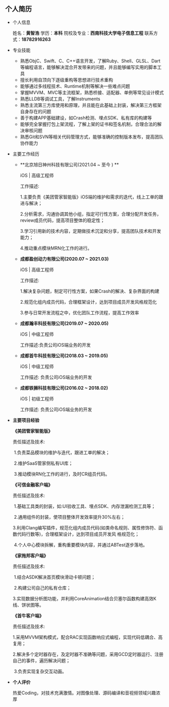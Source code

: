 ## 个人简历
- 个人信息

     姓名：**黄智浩**
     学历：**本科**
     院校及专业：**西南科技大学电子信息工程**
     联系方式：**18782916263**
     
- 专业技能

     -  熟悉ObjC、Swift、C、C++语言开发，了解Ruby、Shell、GLSL、Dart等编程语言，能够解决混合开发带来的问题，并且能够编写实用的脚本工具
     -  擅长利用自顶向下逐级重构等思想进行技术重构
     -  能够通过多线程技术、Runtime机制等解决一些难点问题
     - 掌握MVVM、MVC等主流框架，熟悉桥接、适配器、单例等常见设计模式
     - 熟悉LLDB等调试工具，了解Instruments
     - 熟悉主流第三方库使用和原理，并且能在此基础上封装，解决第三方框架自身存在的问题
     - 善于构建APP基础建设，如Crash检测、埋点SDK、私有库的构建等
     - 能够完全掌握打包上架流程，了解上架的证书和签名机制，合理合法的解决审核问题
     - 熟悉Git和SVN等相关代码管理方式，能够准确的控制版本发布，提高团队协作能力
     
- 主要工作经历

  - **北京旭日神州科技有限公司(2021.04 ~ 至今 ) **

     iOS | 高级工程师

     工作描述:

      1.主要负责《美团管家智能版》iOS端的维护和需求的迭代，线上工单的跟进与解决；

      2.分析需求，沟通协调其他小组，指定可行性方案，合理分配开发任务，review成员代码，提高项目整体的稳定性；

      3.学习引用新的技术内容，定期做技术沉淀和分享，提高团队技术和开发能力；

      4.推动重点模块MRN化工作的进行。

  - **成都盈创动力有限公司(2020.07 ~ 2021.03)**

     iOS | 高级工程师

     工作描述:
     
      1.解决复杂问题，制定可行性方案，如果Crash的解决、复杂界面的构建
     
      2.规范化组内成员代码，合理框架设计，达到项目成员开发风格规范化
     
      3.参与日常开发流程之中，优化团队工作流程，提高工作效率
     
  - **成都瀚丰科技有限公司(2019.07 ~ 2020.05)**
  
     iOS | 中级工程师

     工作描述:负责公司iOS端业务的开发
   
  - **成都首牛科技有限公司(2018.03 ~ 2019.05)**
  
     iOS | 中级工程师
  
     工作描述: 负责公司iOS端业务的开发
     
  - **成都铁狮科技有限公司(2016.02 ~ 2018.02)**
  
     iOS | 初级工程师

     工作描述: 负责公司iOS端业务的开发

- **主要项目经验**

  **《美团管家智能版》**

  责任描述及技术:

  ​    1.负责菜品模块的维护与迭代，跟进工单的解决；

  ​    2.维护SaaS管家侧私有UI库；

  ​    3.推动模块RN化工作的进行，及时CR组员代码。

   **《可信金融客户端》**

    责任描述及技术:

  ​     1.基础工具类的封装，如:UI验收工具、埋点SDK、内存泄漏检测工具等；

  ​     2.通用组件的封装，使项目整体开发效率提升30%左右；

  ​     3.利用Clang编写插件，规范化组内成员代码(如类命名规则、属性修饰符、函数代码行数等)，合理框架设计，达到项目成员开发风  格规范化；
  
  ​     4.个人中心模块拆解，重构重要模块内容，并通过ABTest逐步落地。
  
   **《家拖邦客户端》**
  
   责任描述及技术:
  
  ​    1.结合ASDK解决首页模块滑动卡顿问题；
  
  ​    2.构建公司自己的私有仓库；

  ​    3.实现数据分析图功能，并利用CoreAnimation结合贝塞尔函数构建高效K线、饼状图等。

   **《首牛客户端》**
  
   责任描述及技术:
  
  ​    1.采用MVVM架构模式，配合RAC实现函数响应式编程，实现代码低耦合、高复用；
  
  ​    2.解决多个定时器存在，及定时器不准确等问题，采用GCD定时器运行、注册自己的事件，遍历解决问题；
  
  ​    3.负责实现复杂交互动画。

- **个人评价**

  热爱Coding，对技术充满激情。对图像处理、源码编译和音视频领域兴趣浓厚
